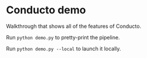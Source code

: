 # Conducto demo
Walkthrough that shows all of the features of Conducto.

Run `python demo.py` to pretty-print the pipeline.

Run `python demo.py --local` to launch it locally.